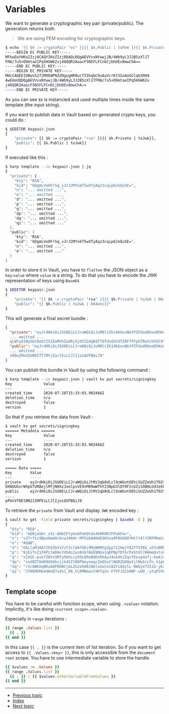 # Variables

We want to generate a cryptographic key pair (private/public). The generation
returns both.

> We are using PEM encoding for cryptographic keys.

```sh
$ echo '{{ $k := cryptoPair "ec" }}{{ $k.Public | toPem }}{{ $k.Private | toPem }}' | harp template
-----BEGIN EC PUBLIC KEY-----
MFkwEwYHKoZIzj0CAQYIKoZIzj0DAQcDQgAEVVvxNYwwjJB/4Wb9yL3J2B5zXl1T
FMA/7u5+O9mtaeIPq5HGW62vj48QQR2AaacF5N5FLFCnbCjbhDEx8mwChA==
-----END EC PUBLIC KEY-----
-----BEGIN EC PRIVATE KEY-----
MHcCAQEEIDBwv52f2M9EWPNZd9gugHR0ucfI5hqbC9uAuVcrKt5IoAoGCCqGSM49
AwEHoUQDQgAEVVvxNYwwjJB/4Wb9yL3J2B5zXl1TFMA/7u5+O9mtaeIPq5HGW62v
j48QQR2AaacF5N5FLFCnbCjbhDEx8mwChA==
-----END EC PRIVATE KEY-----
```

As you can see `$k` is instancied and used multiple times inside the same
template (the input string).

If you want to publish data in Vault based on generated crypto keys, you could do :

```sh
$ $EDITOR keypair.json
{
    "private": {{ $k := cryptoPair "rsa" }}{{ $k.Private | toJwk}},
    "public": {{ $k.Public | toJwk}}
}
```

If executed like this :

```sh
$ harp template --in keypair.json | jq
{
  "private": {
    "kty": "RSA",
    "kid": "hDgmLVoOFrSq_sJrJ2MYx6f5wXTyAqz3cqip6JnQu5E=",
    "n": "... omitted ...",
    "e": "... omitted ...,
    "d": "... omitted ...",
    "p": "... omitted ...",
    "q": "... omitted ...",
    "dp": "... omitted ...",
    "dq": "... omitted ...",
    "qi": "... omitted ..."
  },
  "public": {
    "kty": "RSA",
    "kid": "hDgmLVoOFrSq_sJrJ2MYx6f5wXTyAqz3cqip6JnQu5E=",
    "n": "... omitted ...",
    "e": "... omitted ..."
  }
}
```

In order to store it in Vault, you have to `flatten` the JSON object as a
`key`:`value` where `value` is a string. To do that you have to encode the JWK
representation of keys using `Base64`.

```sh
$ $EDITOR keypair.json
{
    "private": "{{ $k := cryptoPair "rsa" }}{{ $k.Private | toJwk | b64enc}}",
    "public": "{{ $k.Public | toJwk | b64enc}}"
}
```

This will generate a final secret bundle :

```json
{
  "private": "eyJrdHkiOiJSU0EiLCJraWQiOiJuM0ltZk14bGxuNGtPZFdad0UxeDhKeXVSMFBYUXBaeU9PVDV5b2Nuckp3PSIsIm4iOiIyLVB6Q0c3QzhkZ3IwTXJoaHRVMTJjd3RpMVdZck1FTUpzbUw4bi0zVTIzalI4THVOR1RCUWo5dzZYeG4
  ... omitted ...
  qLWYyQ1NyOGtDeUtIX3ZwMVhZaURjSjdYZ2dqN3FfQTdsQVU3T2RFTFFpSTRoVzVhUl9YTWF0T0JTS2VSclpKeFJQb0NBNFByWVpjOUVGdnFGOCJ9",
  "public": "eyJrdHkiOiJSU0EiLCJraWQiOiJuM0ltZk14bGxuNGtPZFdad0UxeDhKeXVSMFBYUXBaeU9PVDV5b2Nuckp3PSIsIm4iOiIyLVB6Q0c3QzhkZ3IwTXJoaHRVMTJjd3RpMVdZck1FTUpzbUw4bi0zVTIzalI4THVOR1RCUWo5dzZYeG4
  ... omitted ...
  xR0w2Mnd3U0E5TTlMYjZaclEiLCJlIjoiQVFBQiJ9"
}
```

You can publish this bundle in Vault by using the following command :

```sh
$ harp template --in keypair.json | vault kv put secrets/signingkey
Key              Value
---              -----
created_time     2020-07-28T15:33:03.902466Z
deletion_time    n/a
destroyed        false
version          1
```

So that if you retrieve the data from Vault :

```sh
$ vault kv get secrets/signingkey
====== Metadata ======
Key              Value
---              -----
created_time     2020-07-28T15:33:03.902466Z
deletion_time    n/a
destroyed        false
version          1

===== Data =====
Key        Value
---        -----
private    eyJrdHkiOiJSU0EiLCJraWQiOiJtRVJqb0dLcl9zWGotOEhiSUZZeUh1T0ZtVlF0ZHM0a1JSMFI3RlB1S0Y0PSIsIm4iOiJ2SlRyZnNjOUJweDZtbU9ja2N3SjBrSHItTVRoU2JBMEtLRTlLU25hNFAwT2Q4ODdIdGx0NGxZSVJGTWhtQ2....
OXNOUGxrWXpGTURBejlMTjN0XzJoelpsVE9vM09wWThYZ3NpU3lQY0F2cGZiSXBHLUd2ekh1d3pCM25KYlpjdyJ9
public     eyJrdHkiOiJSU0EiLCJraWQiOiJtRVJqb0dLcl9zWGotOEhiSUZZeUh1T0ZtVlF0ZHM0a1JSMFI3RlB1S0Y0PSIsIm4iOiJ2SlRyZnNjOUJweDZtbU9ja2N3SjBrSHItTVRoU2JBMEtLRTlLU25hNFAwT2Q4ODdIdGx0NGxZSVJGTWhtQ2
....
pPUnVfOEtBN211MFEiLCJlIjoiQVFBQiJ9
```

To retrieve the `private` from Vault and display `JWK` encoded key :

```sh
$ vault kv get -field private secrets/signingkey | base64 -D | jq
{
  "kty": "RSA",
  "kid": "mERjoGKr_sXj-8HbIFYyHuOFmVQtds4kRR0R7FPuKF4=",
  "n": "vJTrfsc9Bpx6mmOckcwJ0kHr-MThSbA0KKE9KSna4P0Od887Htlt4lYIRFMhmCnANsHs2ss97uKDMNu7FE0uM0EYjsRaEXbXgZtY6gATJgW3Wz9IPOcyDKReAk-RBAhRDwuq1UNMg1hVKflR9b8AtqSdfFUuPClyAwTyDkHYM4bPpQxFkZBn7hys_MDXSh3CCn1laVaMFiM0yhtpykwWC_qaSGW_fymDX7QqZQ9kryq8_5XS4zZHeXT3BkYh9Ar1zY-AAV-QE3Vtmyf4pWTknSndABqTzFc-hfdMbH2tPL4FiVuJ_C42wbEijAdBgDO8NMwDcAL9hJORu_8KA7mu0Q",
  "e": "AQAB",
  "d": "GbLloMJAA72hS5bViFzY3clUAfO6i9MyWHMYpZpplI2HwjYAZYTV36k_uSfnBRhzdELbJznZN8uweyEGjo6yBBQT56jEaWrblXL5G_JkqaLPyOSH0JzlCioAEaqMJZOIkFdTsXpZW_DWskCita2QyFMIjyAAi_xN6DFtVxoL_4FccVCW226P6F59gZ91d-HGGtyEIdIjfctgMoejc8RPWuLolleNBHPcTA34_JDpmA0r0F57TXOKdAtEHvcb5Ajb-74yyTwvj-5YNqaGkb8Rl0UIl3qKaikdpQivzL-YI-ip4s6HIEP2JJwltzbE-arwZWWvUvho6mWEi7zM7fmGrQ",
  "p": "8jEiTnZjF0PLtmDAn7dhAs2yn8Vk7AGENNGa1qKPNpTDTkrPe5tUl76HmmQvtvUr-8RSq_aYSR3se8_37pROK3ImvktLkYH265NbEkbfbiNpcOEeX_PyhEpky7M2nnP-4jpI3e4IhvNx5Qcqka9BncbxTBCiG92Xn_8ycmmSqqc",
  "q": "x1VUC-pvk7Z8tV3M7yhbhLcy93L6ReBQDxRXAyJ4a1dkJIqcY5esp4afj-boKJxroBSHS9h_13GG0GVAN3gF8OSl8Ik_gzG60DKpLZA073Ueao748Bd32iG1KaEhihyfq6aorH28BM6rLixcnBUrRgE29ze2_fML6XI70Z_8occ",
  "dp": "snd8ZT8d09X0dkcjik4SIYO8PbmynaqcZmOSatlNGRZUOQwtilMy6cLPn_h1pKdTqunHVcqX-0EesznT5C3K0H8Eh7NqUyXm8z8ZnAU3vaxAlZp9zI0xx0QetHAyLl8hkkkKyucNx4v7AJ7gQoxXmNExnDChlFEc2xytatva5P8",
  "dq": "rIc6W6XqNRu6DPDHNCjmLZSzVGH8JQblxGeCeIAZYi8dylL-0WSyV7251b-yKZRZwxCBmjAlVsA4Q5-fWWNVIQ-GYQ8qHc-pNhLjQ0CR0MC6NtjQtl5Zqj-KoiGI-hWUTenODJ43YqHOoARdk-rurYTXolpi1KLNKJ1rESE8dHk",
  "qi": "JY06MGMe4d8oD7oZe1_R6_CLRMNmasYXKfq3v-F7VFJ2Lh0WF-uUD_-ytqP2VnvsL3fAFD6JitE7dJWjK6Lmxl15B-z5oh33Ls99eNWE9vn9sNPlkYzFMDAz9LN3t_2hzZlTOo3OpY8XgsiSyPcAvpfbIpG-GvzHuwzB3nJbZcw"
}
```

## Template scope

You have to be careful with function scope, when using `.<value>` notation. Implicitly,
it's like doing `<current scope>.<value>`.

Especially in `range` iterations :

```rb
{{ range .Values.list }}
  {{ . }}
{{ end }}
```

In this case `{{ . }}` is the current item of list iteration. So if you want to
get access to `{{ .Values.<key> }}`, this is only accessible from the `document root`
scope. You have to use intermediate variable to store the handle.

```rb
{{ $values := .Values }}
{{ range .Values.list }}
  {{ . }} : {{ $values.otherVariableFromValues }}
{{ end }}
```

---

* [Previous topic](2-functions.md)
* [Index](../)
* [Next topic](4-values.md)
